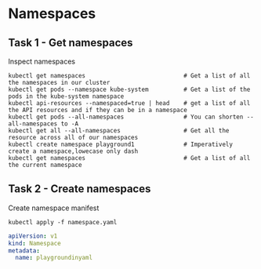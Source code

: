 # Namespaces

## Task 1 - Get namespaces

Inspect namespaces

```
kubectl get namespaces                            # Get a list of all the namespaces in our cluster
kubectl get pods --namespace kube-system          # Get a list of the pods in the kube-system namespace
kubectl api-resources --namespaced=true | head    # get a list of all the API resources and if they can be in a namespace
kubectl get pods --all-namespaces                 # You can shorten --all-namespaces to -A
kubectl get all --all-namespaces                  # Get all the resource across all of our namespaces
kubectl create namespace playground1              # Imperatively create a namespace,lowecase only dash
kubectl get namespaces                            # Get a list of all the current namespace
```

## Task 2 - Create namespaces

Create namespace manifest

```
kubectl apply -f namespace.yaml
```

```yaml
apiVersion: v1
kind: Namespace
metadata:
  name: playgroundinyaml
```
